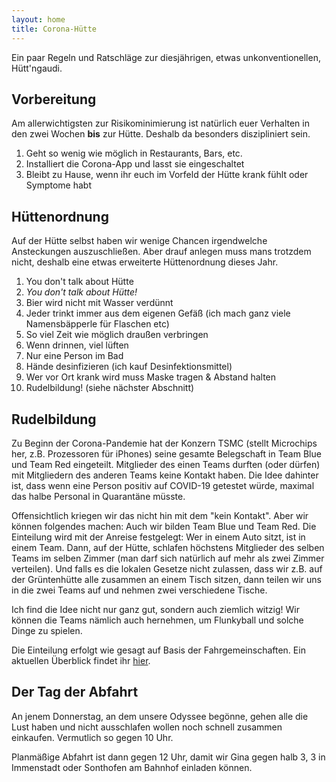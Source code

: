 ```yaml
---
layout: home
title: Corona-Hütte
---
```


Ein paar Regeln und Ratschläge zur diesjährigen, etwas unkonventionellen, Hütt'ngaudi.

## Vorbereitung
Am allerwichtigsten zur Risikominimierung ist natürlich euer Verhalten in den zwei Wochen **bis** zur Hütte. Deshalb da besonders diszipliniert sein.
1. Geht so wenig wie möglich in Restaurants, Bars, etc.
2. Installiert die Corona-App und lasst sie eingeschaltet
3. Bleibt zu Hause, wenn ihr euch im Vorfeld der Hütte krank fühlt oder Symptome habt

## Hüttenordnung
Auf der Hütte selbst haben wir wenige Chancen irgendwelche Ansteckungen auszuschließen. Aber drauf anlegen muss mans trotzdem nicht, deshalb eine etwas erweiterte Hüttenordnung dieses Jahr.
1. You don't talk about Hütte
2. *You don't talk about Hütte!*
3. Bier wird nicht mit Wasser verdünnt
4. Jeder trinkt immer aus dem eigenen Gefäß (ich mach ganz viele Namensbäpperle für Flaschen etc)
5. So viel Zeit wie möglich draußen verbringen
6. Wenn drinnen, viel lüften
7. Nur eine Person im Bad
8. Hände desinfizieren (ich kauf Desinfektionsmittel)
9. Wer vor Ort krank wird muss Maske tragen & Abstand halten
10. Rudelbildung! (siehe nächster Abschnitt)

## Rudelbildung
Zu Beginn der Corona-Pandemie hat der Konzern TSMC (stellt Microchips her, z.B. Prozessoren für iPhones) seine gesamte Belegschaft in <span class="teamBlue">Team Blue</span> und <span class="teamRed">Team Red</span> eingeteilt. Mitglieder des einen Teams durften (oder dürfen) mit Mitgliedern des anderen Teams keine Kontakt haben. Die Idee dahinter ist, dass wenn eine Person positiv auf COVID-19 getestet würde, maximal das halbe Personal in Quarantäne müsste.

Offensichtlich kriegen wir das nicht hin mit dem "kein Kontakt". Aber wir können folgendes machen: Auch wir bilden <span class="teamBlue">Team Blue</span> und <span class="teamRed">Team Red</span>. Die Einteilung wird mit der Anreise festgelegt: Wer in einem Auto sitzt, ist in einem Team. Dann, auf der Hütte, schlafen höchstens Mitglieder des selben Teams im selben Zimmer (man darf sich natürlich auf mehr als zwei Zimmer verteilen). Und falls es die lokalen Gesetze nicht zulassen, dass wir z.B. auf der Grüntenhütte alle zusammen an einem Tisch sitzen, dann teilen wir uns in die zwei Teams auf und nehmen zwei verschiedene Tische.

Ich find die Idee nicht nur ganz gut, sondern auch ziemlich witzig! Wir können die Teams nämlich auch hernehmen, um Flunkyball und solche Dinge zu spielen.

Die Einteilung erfolgt wie gesagt auf Basis der Fahrgemeinschaften. Ein aktuellen Überblick findet ihr [hier](pages/Rudels).

## Der Tag der Abfahrt
An jenem Donnerstag, an dem unsere Odyssee begönne, gehen alle die Lust haben und nicht ausschlafen wollen noch schnell zusammen einkaufen. Vermutlich so gegen 10 Uhr.

Planmäßige Abfahrt ist dann gegen 12 Uhr, damit wir Gina gegen halb 3, 3 in Immenstadt oder Sonthofen am Bahnhof einladen können.
